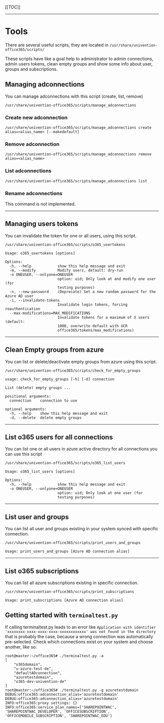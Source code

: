 [[_TOC_]]

---

# Tools
There are several useful scripts, they are located in `/usr/share/univention-office365/scripts/`

These scripts have like a goal help to administrator to admin connections, admin users tokens, 
clean empty groups and show some info about user, groups and subscriptions.

## Managing adconnections

You can manage adconnections with this script (create, list, remove)
```shell
/usr/share/univention-office365/scripts/manage_adconnections
```
### Create new adconnection
```shell
/usr/share/univention-office365/scripts/manage_adconnections create alias=<alias_name> [--makedefault]
```

### Remove adconnection
```shell
/usr/share/univention-office365/scripts/manage_adconnections remove alias=<alias_name>
```

### List adconnections
```shell
/usr/share/univention-office365/scripts/manage_adconnections list
```
### Rename adconnections

This command is not implemented.

---

## Managing users tokens

You can invalidate the token for one or all users, using this script.
```shell
/usr/share/univention-office365/scripts/o365_usertokens
```
```shell
Usage: o365_usertokens [options]

Options:
  -h, --help            show this help message and exit
  -m, --modify          Modify users, default: dry-run
  -o ONEUSER, --onlyone=ONEUSER
                        option: uid; Only look at and modify one user (for
                        testing purposes)
  -n, --new-password    (Deprecate) Set a new random password for the Azure AD user
  -i, --invalidate-tokens
                        Invalidate login tokens, forcing reauthentication
  --max-modifications=MAX_MODIFICATIONS
                        Invalidate tokens for a maximum of X users (default:
                        1000, overwrite default with UCR
                        office365/tokens/max_modifications)
```

---

## Clean Empty groups from azure

You can list or delete/deactivate empty groups from azure using this script.

```shell
/usr/share/univention-office365/scripts/check_for_empty_groups
```

```shell
usage: check_for_empty_groups [-h] [-d] connection

List (delete) empty groups ...

positional arguments:
  connection    connection to use

optional arguments:
  -h, --help    show this help message and exit
  -d, --delete  delete empty groups
```

---

## List o365 users for all connections

You can list one or all users in azure active directory for all connections you can use this script
```shell
/usr/share/univention-office365/scripts/o365_list_users
```

```shell
Usage: o365_list_users [options]

Options:
  -h, --help            show this help message and exit
  -o ONEUSER, --onlyone=ONEUSER
                        option: uid; Only look at one user (for
                        testing purposes)
```

---

## List user and groups

You can list all user and groups existing in your system synced with specific connection.

```shell
/usr/share/univention-office365/scripts/print_users_and_groups
```

```shell
Usage: print_users_and_groups [Azure AD connection alias]
```

---

## List o365 subscriptions

You can list all azure subscriptions existing in specific connection.

```shell
/usr/share/univention-office365/scripts/print_subscriptions
```

```shell
Usage: print_subscriptions [Azure AD connection alias]
```


## Getting started with `terminaltest.py`

If calling terminaltest.py leads to an error like `Application with identifier
'xxxxxxxx-xxxx-xxxx-xxxx-xxxxxxxxxxxx' was not found in the directory` that is
probably the case, because a wrong connection was automatically pre-selected.
Check which connections exist on your system and choose another, like so:

```
root@master:~/office365# ./terminaltest.py -a
[
    "o365domain",
    "u-azure-test-de",
    "defaultADconnection",
    "azuretestdomain",
    "o365-dev-univention-de"
]
root@master:~/office365# ./terminaltest.py -g azuretestdomain
DEBUG:office365:adconnection_alias='azuretestdomain'
DEBUG:office365:adconnection_alias='azuretestdomain'
INFO:office365:proxy settings: {}
INFO:office365:service_plan_names=['SHAREPOINTWAC', 'SHAREPOINTWAC_DEVELOPER', 'OFFICESUBSCRIPTION', 'OFFICEMOBILE_SUBSCRIPTION', 'SHAREPOINTWAC_EDU']
```